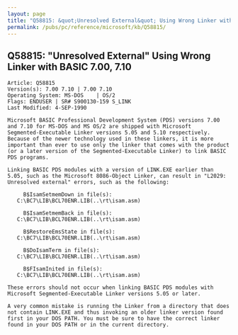 ```yaml
---
layout: page
title: "Q58815: &quot;Unresolved External&quot; Using Wrong Linker with BASIC 7.00, 7.10"
permalink: /pubs/pc/reference/microsoft/kb/Q58815/
---
```


## Q58815: &quot;Unresolved External&quot; Using Wrong Linker with BASIC 7.00, 7.10

	Article: Q58815
	Version(s): 7.00 7.10 | 7.00 7.10
	Operating System: MS-DOS    | OS/2
	Flags: ENDUSER | SR# S900130-159 S_LINK
	Last Modified: 4-SEP-1990
	
	Microsoft BASIC Professional Development System (PDS) versions 7.00
	and 7.10 for MS-DOS and MS OS/2 are shipped with Microsoft
	Segmented-Executable Linker versions 5.05 and 5.10 respectively.
	Because of the newer technology used in these linkers, it is more
	important than ever to use only the linker that comes with the product
	(or a later version of the Segmented-Executable Linker) to link BASIC
	PDS programs.
	
	Linking BASIC PDS modules with a version of LINK.EXE earlier than
	5.05, such as the Microsoft 8086-Object Linker, can result in "L2029:
	Unresolved external" errors, such as the following:
	
	     B$IsamSetmemDown in file(s):
	   C:\BC7\LIB\BCL70ENR.LIB(..\rt\isam.asm)
	
	     B$IsamSetmemBack in file(s):
	   C:\BC7\LIB\BCL70ENR.LIB(..\rt\isam.asm)
	
	     B$RestoreEmsState in file(s):
	   C:\BC7\LIB\BCL70ENR.LIB(..\rt\isam.asm)
	
	     B$DoIsamTerm in file(s):
	   C:\BC7\LIB\BCL70ENR.LIB(..\rt\isam.asm)
	
	     B$FIsamInited in file(s):
	   C:\BC7\LIB\BCL70ENR.LIB(..\rt\isam.asm)
	
	These errors should not occur when linking BASIC PDS modules with
	Microsoft Segmented-Executable Linker versions 5.05 or later.
	
	A very common mistake is running the Linker from a directory that does
	not contain LINK.EXE and thus invoking an older linker version found
	first in your DOS PATH. You must be sure to have the correct linker
	found in your DOS PATH or in the current directory.
